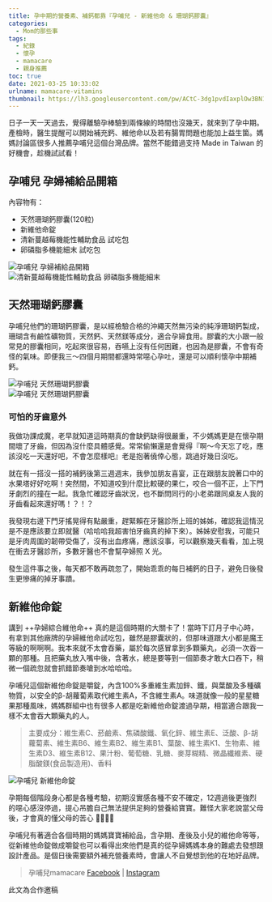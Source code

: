 ```yaml
---
title: 孕中期的營養素、補鈣都靠『孕哺兒 - 新維他命 & 珊瑚鈣膠囊』
categories:
  - Mom的那些事
tags:
  - 紀錄
  - 懷孕
  - mamacare
  - 親身推薦
toc: true
date: 2021-03-25 10:33:02
urlname: mamacare-vitamins
thumbnail: https://lh3.googleusercontent.com/pw/ACtC-3dg1pvdIaxplOw3BN13Lxp6PGScjL17b1XznxXuLVna_RAgIyykoZEM0jr1uUctezmQlkGBQEui4qCm8Nj6B0Fn70NRNDEqo3mjZVmFNc320yyDYKGvQtDbLwcMqy9R6Cya0YblRYEmK1_UoVI44nY=w761-h326-no?authuser=1
---
```

日子一天一天過去，覺得離驗孕棒驗到兩條線的時間也沒幾天，就來到了孕中期。產檢時，醫生提醒可以開始補充鈣、維他命以及若有腸胃問題也能加上益生箘。媽媽討論區很多人推薦孕哺兒這個台灣品牌。當然不能錯過支持 Made in Taiwan 的好機會，趁機試試看！

## 孕哺兒 孕婦補給品開箱
內容物有：<!--more-->
- 天然珊瑚鈣膠囊(120粒)
- 新維他命錠
- 清新蔓越莓機能性輔助食品 試吃包
- 卵磷脂多機能細末 試吃包

<img src="https://lh3.googleusercontent.com/pw/ACtC-3dfw9tTFHhOusthAl7cWn_hJk7QigY9RmCkKG1RCoLD5G3aPvCKc2C-599ce2tuTulX486Ef7TZxvYX4_Xyx2lDpLIUzU7Rv68i_ILnYGhIcrCL-8_Io4-cVtFx9qFnyAeZF-tCrdCy3984CLgGmmQ=w3148-h2100-no?authuser=1" title="孕哺兒 孕婦補給品開箱" alt="孕哺兒 孕婦補給品開箱" style="display:block; margin:auto;">

<img src="https://lh3.googleusercontent.com/pw/ACtC-3eFhh3XAGlbtngegHgpAdwfjKRJYayoCrdUefeemRkBMLYp_1qyLQM4zcWPExATkn9kUonvXAsVzNNGR_hbuUW54hR20vcgNzdgIl7HO8XJu0F3Gxwk5RJBYsMRqoOTh_k21EtVoytwZNpxG4hv2ZE=w3148-h2100-no?authuser=1" title="清新蔓越莓機能性輔助食品 卵磷脂多機能細末" alt="清新蔓越莓機能性輔助食品 卵磷脂多機能細末" style="display:block; margin:auto;">

## 天然珊瑚鈣膠囊

孕哺兒他們的珊瑚鈣膠囊，是以經檢驗合格的沖繩天然無污染的純淨珊瑚鈣製成，珊瑚含有鹼性礦物質，天然鈣、天然鎂等成分，適合孕婦食用。膠囊的大小跟一般常見的膠囊相同，吃起來很容易，吞嚥上沒有任何困難，也因為是膠囊，不會有奇怪的氣味。即便我三～四個月期間都還時常噁心孕吐，還是可以順利懷孕中期補鈣。

<img src="https://lh3.googleusercontent.com/pw/ACtC-3fE9Zs3W25rHDZLvWinOX9EEP4M6cy9IlrXQJYO_RaVjILyA1OJrXV0JgPnnqN00s5zVuwrmuI2nl9_XUkNpnyxxE3eDUlSGolyXyO6IIX1xg-MVy0evaBG-jOb2oxsNts1JZjyOdPrf_hV__PPKZ4=w3148-h2100-no?authuser=1" title="孕哺兒 天然珊瑚鈣膠囊" alt="孕哺兒 天然珊瑚鈣膠囊" style="display:block; margin:auto;">

<img src="https://lh3.googleusercontent.com/pw/ACtC-3fhRDvdP_-yXuOz5CixEXcC8DGlallYx72VnGBkqJxgrXWP2tc0BsmQ9-VE2JQdZ0PHGDCAb56R39orqBQvJVMxzozL5Qe2_0_x48_LhMXvVag_qf7shdt1lCqWUEuln1n5rChExIQJ_64fjpy_bJc=w3148-h2100-no?authuser=1" title="孕哺兒 天然珊瑚鈣膠囊" alt="孕哺兒 天然珊瑚鈣膠囊" style="display:block; margin:auto;">

### 可怕的牙齒意外

我做功課成魔，老早就知道這時期真的會缺鈣缺得很嚴重，不少媽媽更是在懷孕期間壞了牙齒，但因為沒什麼具體感覺。常常偷懶還是會覺得『啊～今天忘了吃，應該沒吃一天還好吧，不會怎麼樣吧』老是抱著僥倖心態，跳過好幾日沒吃。

就在有一搭沒一搭的補鈣後第三週週末，我參加朋友喜宴，正在跟朋友說著口中的水果塔好好吃啊！突然間，不知道咬到什麼比較硬的果仁，咬合一個不正，上下門牙劇烈的撞在一起。我急忙確認牙齒狀況，也不斷問同行的小老弟跟同桌友人我的牙齒看起來還好嗎！？！？

我發現右邊下門牙搖晃得有點嚴重，趕緊賴在牙醫診所上班的姊姊，確認我這情況是不是應該要立即就醫（哈哈哈我超害怕牙齒真的掉下來）。姊姊安慰我，可能只是牙肉周圍的韌帶受傷了，沒有出血疼痛，應該沒事，可以觀察幾天看看，加上現在衝去牙醫診所，多數牙醫也不會幫孕婦照 X 光。

發生這件事之後，每天都不敢再疏忽了，開始乖乖的每日補鈣的日子，避免日後發生更慘痛的掉牙事蹟。

## 新維他命錠

講到 ++孕婦綜合維他命++ 真的是這個時期的大關卡了！當時下訂月子中心時，有拿到其他廠牌的孕婦維他命試吃包，雖然是膠囊狀的，但那味道跟大小都是魔王等級的啊啊啊。我本來就不太會吞藥，屬於每次感冒拿到多顆藥丸，必須一次吞一顆的那種。且把藥丸放入嘴中後，含著水，總是要等到一個節奏才敢大口吞下，稍微一個疏忽就會抓錯節奏嗆到水哈哈哈。

孕哺兒這個新維他命錠是嚼錠，內含100%多重維生素加鋅、鐵，與葉酸及多種礦物質，以安全的β-胡蘿蔔素取代維生素A，不含維生素A。味道就像一般的星星糖果那種風味，媽媽群組中也有很多人都是吃新維他命錠渡過孕期，相當適合跟我一樣不太會吞大顆藥丸的人。

> 主要成分：維生素C、菸鹼素、焦磷酸鐵、氧化鋅、維生素E、泛酸、β-胡蘿蔔素、維生素B6、維生素B2、維生素B1、葉酸、維生素K1、生物素、維生素D3、維生素B12、果汁粉、葡萄糖、乳糖、麥芽糊精、微晶纖維素、硬脂酸鎂(食品製造用)、香料

<img src="https://lh3.googleusercontent.com/pw/ACtC-3fEghez0pCrdVEnEoffd1eLVBXdpzqcbWqhc9kFtg8wZuIREzePOLkH4AS6LsPY58LK2j6sStBNis1HGph7ER5SQNyAVQWEdwH7xSUBUGojmsZ8xzYYwlY7XirzgppPHXdcDDxZDkhIl8GHxdIxt2g=w3148-h2100-no?authuser=1" title="孕哺兒 新維他命錠" alt="孕哺兒 新維他命錠" style="display:block; margin:auto;">

孕期每個階段身心都是各種考驗，初期沒實感各種不安不確定，12週過後更強烈的噁心感沒停過，提心吊膽自己無法提供足夠的營養給寶寶。難怪大家老說當父母後，才會真的懂父母的苦心 🥰🙇🏻‍♀️

孕哺兒有著適合各個時期的媽媽寶寶補給品，含孕期、產後及小兒的維他命等等，從新維他命錠做成嚼錠也可以看得出來他們是真的從孕婦媽媽本身的難處去發想跟設計產品。是個日後需要額外補充營養素時，會讓人不自覺想到他的在地好品牌。

> 孕哺兒mamacare [Facebook](https://www.facebook.com/mamacaretw/) | [Instagram](https://www.instagram.com/mamacare.tw/?fbclid=IwAR1OjipiyTULfIEdqpwea1bEZ_Uy64NqZKwSMKmW6YfwoglYEhR1tr2GZF8)

<article class="message message-immersive is-primary">
<div class="message-body">
<i class="fas fa-heart mr-2"></i>  此文為合作邀稿
</div>
</article>